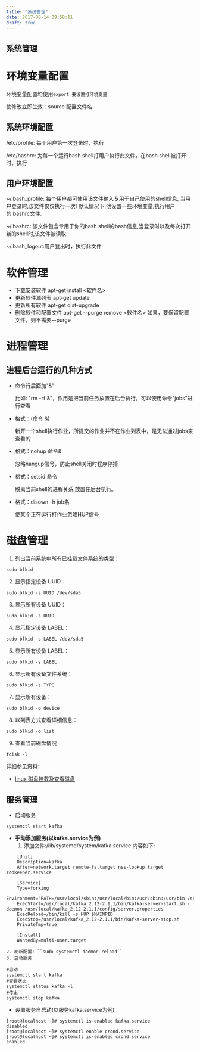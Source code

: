 ```yaml
---
title: "系统管理"
date: 2017-08-14 09:58:11
draft: true
---
```


系统管理
------------------

# 环境变量配置

环境变量配置均使用```export 要设置打环境变量```

使修改立即生效：source 配置文件名

## 系统环境配置

/etc/profile: 每个用户第一次登录时，执行

/etc/bashrc: 为每一个运行bash shell打用户执行此文件，在bash shell被打开时，执行

## 用户环境配置

~/.bash_profile: 每个用户都可使用该文件输入专用于自己使用的shell信息, 当用户登录时,该文件仅仅执行一次! 默认情况下,他设置一些环境变量,执行用户的.bashrc文件. 

~/.bashrc: 该文件包含专用于你的bash shell的bash信息,当登录时以及每次打开新的shell时,该文件被读取.

~/.bash_logout:用户登出时，执行此文件
 
# 软件管理

* 下载安装软件 apt-get install <软件名>
* 更新软件源列表 apt-get update
* 更新所有软件 apt-get dist-upgrade
* 删除软件和配置文件 apt-get --purge remove <软件名> 如果，要保留配置文件，则不需要--purge

# 进程管理

## 进程后台运行的几种方式

* 命令行后面加"&"

  比如: "rm -rf &"，作用是把当前任务放置在后台执行，可以使用命令"jobs"进行查看

* 格式：(命令 &)

  新开一个shell执行作业，所提交的作业并不在作业列表中，是无法通过jobs来查看的

* 格式：nohup 命令&

  忽略hangup信号，防止shell关闭时程序停掉

* 格式：setsid 命令

  脱离当前shell的进程关系,放置在后台执行。

* 格式：disown -h job名

  使某个正在运行打作业忽略HUP信号
  
# 磁盘管理
1. 列出当前系统中所有已挂载文件系统的类型：
```
sudo blkid
```

2. 显示指定设备 UUID：
```
sudo blkid -s UUID /dev/sda5
```

3. 显示所有设备 UUID：
```
sudo blkid -s UUID
```

4. 显示指定设备 LABEL：
```
sudo blkid -s LABEL /dev/sda5
```

5. 显示所有设备 LABEL：
```
sudo blkid -s LABEL
```

6. 显示所有设备文件系统：
```
sudo blkid -s TYPE
```

7. 显示所有设备：
```
sudo blkid -o device
````

8. 以列表方式查看详细信息：
```
sudo blkid -o list
```

9. 查看当前磁盘情况
```
fdisk -l
```

详细参见资料:
* [linux 磁盘挂载及查看磁盘](https://www.cnblogs.com/mangoVic/p/7161548.html)

## 服务管理
* 启动服务
```
systemctl start kafka
```

* **手动添加服务(以kafka.service为例)**
	1. 添加文件:/lib/systemd/system/kafka.service 内容如下:
````
	[Unit]
	Description=kafka
	After=network.target remote-fs.target nss-lookup.target zookeeper.service
	 
	[Service]
	Type=forking
	Environment="PATH=/usr/local/sbin:/usr/local/bin:/usr/sbin:/usr/bin:/sbin:/bin:/usr/local/jdk1.8.0_201/bin"
	ExecStart=/usr/local/kafka_2.12-2.1.1/bin/kafka-server-start.sh -daemon /usr/local/kafka_2.12-2.1.1/config/server.properties
	ExecReload=/bin/kill -s HUP $MAINPID
	ExecStop=/usr/local/kafka_2.12-2.1.1/bin/kafka-server-stop.sh
	PrivateTmp=true
	 
	[Install]
	WantedBy=multi-user.target
````
	2. 刷新配置: ``sudo systemctl daemon-reload``
	3. 启动服务
````
#启动
systemctl start kafka
#查看状态
systemctl status kafka -l
#停止
systemctl stop kafka
````

* 设置服务自启动(以服务kafka.service为例)
````
[root@localhost ~]# systemctl is-enabled kafka.service
disabled
[root@localhost ~]# systemctl enable crond.service
[root@localhost ~]# systemctl is-enabled crond.service
enabled
````